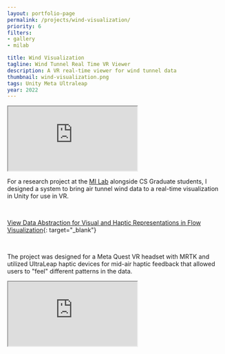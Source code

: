 ```yaml
---
layout: portfolio-page
permalink: /projects/wind-visualization/
priority: 6
filters:
- gallery
- milab

title: Wind Visualization
tagline: Wind Tunnel Real Time VR Viewer
description: A VR real-time viewer for wind tunnel data
thumbnail: wind-visualization.png
tags: Unity Meta Ultraleap
year: 2022
---
```


<iframe class="full aspect16-9" src="https://www.youtube.com/embed/PFHeb2d0LdI?autoplay=1&mute=1&loop=1&list=PLRNKKzTiLuHSRl2BjtAkN8wA_fSlHWb3t" allowfullscreen></iframe>

For a research project at the [MI Lab]({{site.url}}/mi-lab/) alongside CS Graduate students, I designed a system to bring air tunnel wind data to a real-time visualization in Unity for use in VR.

<br>

[View Data Abstraction for Visual and Haptic Representations in Flow Visualization](https://dl.acm.org/doi/10.1145/3562939.3565651){: target="_blank"}

<br>

The project was designed for a Meta Quest VR headset with MRTK and utilized UltraLeap haptic devices for mid-air haptic feedback that allowed users to "feel" different patterns in the data.

<iframe class="full aspect16-9" src="https://www.youtube.com/embed/eBcdxERYDcg?autoplay=1&mute=1&loop=1&list=PLRNKKzTiLuHTYPkFBMqiv6TM7w9CXXnb0" allowfullscreen></iframe>
